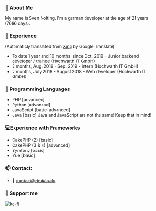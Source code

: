 ### 👋 About Me
My name is Sven Nolting. I'm a german developer at the age of 21 years (7686 days).
### 📑 Experience
(Automaticly translated from [Xing](https://www.xing.com/profile/Sven_Nolting3) by Google Translate)

- To date 1 year and 10 months, since Oct. 2019 - Junior backend developer / trainee (Hochwarth IT GmbH)
- 2 months, Aug. 2019 - Sep. 2019 - intern (Hochwarth IT GmbH)
- 2 months, July 2018 - August 2018 - Web developer (Hochwarth IT GmbH)
### 💬 Programming Languages
- PHP [advanced]
- Python [advanced]
- JavaScript [basic-advanced]
- Java [basic]
Java and JavaScript are not the same! Keep that in mind!
### 💻Experience with Frameworks
- CakePHP (2) [basic]
- CakePHP (3 & 4) [advanced]
- Symfony [basic]
- Vue [basic]
### 📫 Contact:
  - 📧 contact@rindula.de
### 💸 Support me
[![ko-fi](https://ko-fi.com/img/githubbutton_sm.svg)](https://ko-fi.com/U6U74OYFS)
